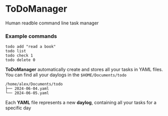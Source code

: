 # ToDoManager
Human readble command line task manager

### Example commands
```
todo add "read a book"
todo list
todo check 1
todo delete 0
```

**ToDoManager** automatically create and stores all your tasks in YAML files.
You can find all your daylogs in the `$HOME/Documents/todo`

```
/home/alex/Documents/todo
├── 2024-06-04.yaml
└── 2024-06-05.yaml
```

Each **YAML** file represents a new **daylog**, containing all your tasks for a specific day


